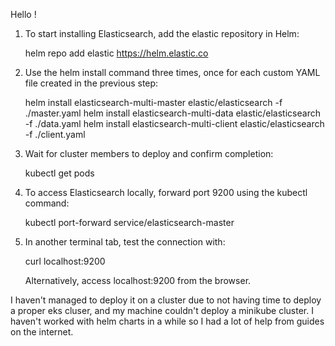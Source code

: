 Hello !

1. To start installing Elasticsearch, add the elastic repository in Helm:

    helm repo add elastic https://helm.elastic.co


2. Use the helm install command three times, once for each custom YAML file created in the previous step:

    helm install elasticsearch-multi-master elastic/elasticsearch -f ./master.yaml
    helm install elasticsearch-multi-data elastic/elasticsearch -f ./data.yaml
    helm install elasticsearch-multi-client elastic/elasticsearch -f ./client.yaml

3. Wait for cluster members to deploy and confirm completion:

    kubectl get pods

    
4. To access Elasticsearch locally, forward port 9200 using the kubectl command:

    kubectl port-forward service/elasticsearch-master


5. In another terminal tab, test the connection with:

    curl localhost:9200

    Alternatively, access localhost:9200 from the browser.



I haven't managed to deploy it on a cluster due to not having time to deploy a proper eks cluser, and my machine couldn't deploy a minikube cluster.
I haven't worked with helm charts in a while so I had a lot of help from guides on the internet.